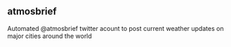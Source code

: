 atmosbrief
----
Automated @atmosbrief twitter acount to post current weather updates on major cities around the world
